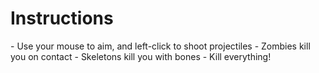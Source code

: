 <h1>Instructions</h1>
- Use your mouse to aim, and left-click to shoot projectiles
- Zombies kill you on contact
- Skeletons kill you with bones
- Kill everything!
